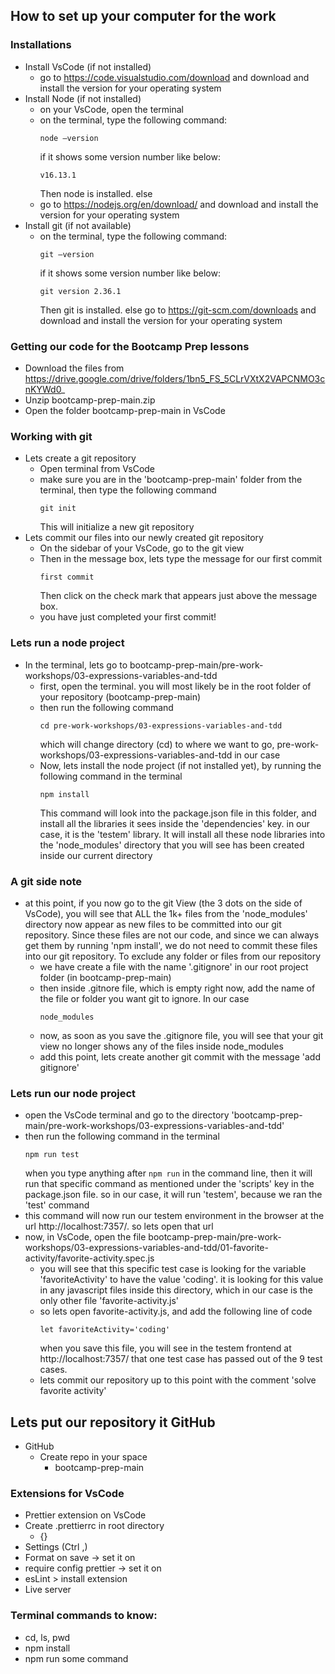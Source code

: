 ## How to set up your computer for the work

### Installations

- Install VsCode (if not installed)
  - go to https://code.visualstudio.com/download and download and install the version for your operating system
- Install Node (if not installed)
  - on your VsCode, open the terminal
  - on the terminal, type the following command:
    ```
    node —version
    ```
    if it shows some version number like below:
    ```
    v16.13.1
    ```
    Then node is installed. else
  - go to https://nodejs.org/en/download/ and download and install the version for your operating system
- Install git (if not available)
  - on the terminal, type the following command:
    ```
    git —version
    ```
    if it shows some version number like below:
    ```
    git version 2.36.1
    ```
    Then git is installed. else go to https://git-scm.com/downloads and download and install the version for your operating system

### Getting our code for the Bootcamp Prep lessons

- Download the files from https://drive.google.com/drive/folders/1bn5_FS_5CLrVXtX2VAPCNMO3cnKYWd0_
- Unzip bootcamp-prep-main.zip
- Open the folder bootcamp-prep-main in VsCode

### Working with git

- Lets create a git repository
  - Open terminal from VsCode
  - make sure you are in the 'bootcamp-prep-main' folder from the terminal, then type the following command
    ```
    git init
    ```
    This will initialize a new git repository
- Lets commit our files into our newly created git repository
  - On the sidebar of your VsCode, go to the git view
  - Then in the message box, lets type the message for our first commit
    ```
    first commit
    ```
    Then click on the check mark that appears just above the message box.
  - you have just completed your first commit!

### Lets run a node project

- In the terminal, lets go to bootcamp-prep-main/pre-work-workshops/03-expressions-variables-and-tdd
  - first, open the terminal. you will most likely be in the root folder of your repository (bootcamp-prep-main)
  - then run the following command
    ```
    cd pre-work-workshops/03-expressions-variables-and-tdd
    ```
    which will change directory (cd) to where we want to go, pre-work-workshops/03-expressions-variables-and-tdd in our case
  - Now, lets install the node project (if not installed yet), by running the following command in the terminal
    ```
    npm install
    ```
    This command will look into the package.json file in this folder, and install all the libraries it sees inside the 'dependencies' key. in our case, it is the 'testem' library. It will install all these node libraries into the 'node_modules' directory that you will see has been created inside our current directory

### A git side note

- at this point, if you now go to the git View (the 3 dots on the side of VsCode), you will see that ALL the 1k+ files from the 'node_modules' directory now appear as new files to be committed into our git repository. Since these files are not our code, and since we can always get them by running 'npm install', we do not need to commit these files into our git repository. To exclude any folder or files from our repository
  - we have create a file with the name '.gitignore' in our root project folder (in bootcamp-prep-main)
  - then inside .gitnore file, which is empty right now, add the name of the file or folder you want git to ignore. In our case
    ```
    node_modules
    ```
  - now, as soon as you save the .gitignore file, you will see that your git view no longer shows any of the files inside node_modules
  - add this point, lets create another git commit with the message 'add gitignore'

### Lets run our node project

- open the VsCode terminal and go to the directory 'bootcamp-prep-main/pre-work-workshops/03-expressions-variables-and-tdd'
- then run the following command in the terminal
  ```
  npm run test
  ```
  when you type anything after `npm run` in the command line, then it will run that specific command as mentioned under the 'scripts' key in the package.json file. so in our case, it will run 'testem', because we ran the 'test' command
- this command will now run our testem environment in the browser at the url http://localhost:7357/. so lets open that url
- now, in VsCode, open the file bootcamp-prep-main/pre-work-workshops/03-expressions-variables-and-tdd/01-favorite-activity/favorite-activity.spec.js
  - you will see that this specific test case is looking for the variable 'favoriteActivity' to have the value 'coding'. it is looking for this value in any javascript files inside this directory, which in our case is the only other file 'favorite-activity.js'
  - so lets open favorite-activity.js, and add the following line of code
    ```
    let favoriteActivity='coding'
    ```
    when you save this file, you will see in the testem frontend at http://localhost:7357/ that one test case has passed out of the 9 test cases.
  - lets commit our repository up to this point with the comment 'solve favorite activity'

## Lets put our repository it GitHub

- GitHub
  - Create repo in your space
    - bootcamp-prep-main

### Extensions for VsCode

- Prettier extension on VsCode
- Create .prettierrc in root directory
  - {}
- Settings (Ctrl ,)
- Format on save -> set it on
- require config prettier -> set it on
- esLint > install extension
- Live server

### Terminal commands to know:

- cd, ls, pwd
- npm install
- npm run some command
